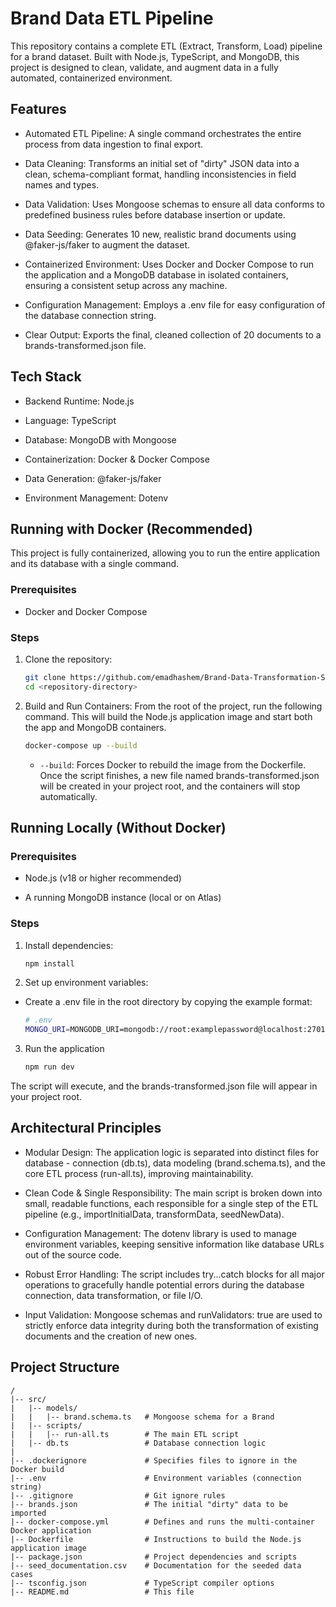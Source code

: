 # Brand Data ETL Pipeline

This repository contains a complete ETL (Extract, Transform, Load) pipeline for a brand dataset. Built with Node.js, TypeScript, and MongoDB, this project is designed to clean, validate, and augment data in a fully automated, containerized environment.

## Features

- Automated ETL Pipeline: A single command orchestrates the entire process from data ingestion to final export.

- Data Cleaning: Transforms an initial set of "dirty" JSON data into a clean, schema-compliant format, handling inconsistencies in field names and types.

- Data Validation: Uses Mongoose schemas to ensure all data conforms to predefined business rules before database insertion or update.

- Data Seeding: Generates 10 new, realistic brand documents using @faker-js/faker to augment the dataset.

- Containerized Environment: Uses Docker and Docker Compose to run the application and a MongoDB database in isolated containers, ensuring a consistent setup across any machine.

- Configuration Management: Employs a .env file for easy configuration of the database connection string.

- Clear Output: Exports the final, cleaned collection of 20 documents to a brands-transformed.json file.

## Tech Stack

- Backend Runtime: Node.js

- Language: TypeScript

- Database: MongoDB with Mongoose

- Containerization: Docker & Docker Compose

- Data Generation: @faker-js/faker

- Environment Management: Dotenv

## Running with Docker (Recommended)

This project is fully containerized, allowing you to run the entire application and its database with a single command.

### Prerequisites

- Docker and Docker Compose

### Steps

1. Clone the repository:
    ```bash
    git clone https://github.com/emadhashem/Brand-Data-Transformation-Seeding
    cd <repository-directory>
    ```

2. Build and Run Containers:
From the root of the project, run the following command. This will build the Node.js application image and start both the app and MongoDB containers.

    ```bash
    docker-compose up --build
    ```


   - `--build`: Forces Docker to rebuild the image from the Dockerfile.
   Once the script finishes, a new file named brands-transformed.json will be created in your project root, and the containers will stop automatically.

## Running Locally (Without Docker)

### Prerequisites

- Node.js (v18 or higher recommended)

- A running MongoDB instance (local or on Atlas)

### Steps

1. Install dependencies:
    ```bash
    npm install
    ```

2. Set up environment variables:

- Create a .env file in the root directory by copying the example format:
    ```bash
    # .env
    MONGO_URI=MONGODB_URI=mongodb://root:examplepassword@localhost:27017/brand-assessment?authSource=admin
    ```

3. Run the application
    ```bash
    npm run dev
    ```



The script will execute, and the brands-transformed.json file will appear in your project root.

## Architectural Principles

- Modular Design: The application logic is separated into distinct files for database - connection (db.ts), data modeling (brand.schema.ts), and the core ETL process (run-all.ts), improving maintainability.

- Clean Code & Single Responsibility: The main script is broken down into small, readable functions, each responsible for a single step of the ETL pipeline (e.g., importInitialData, transformData, seedNewData).

- Configuration Management: The dotenv library is used to manage environment variables, keeping sensitive information like database URLs out of the source code.

- Robust Error Handling: The script includes try...catch blocks for all major operations to gracefully handle potential errors during the database connection, data transformation, or file I/O.

- Input Validation: Mongoose schemas and runValidators: true are used to strictly enforce data integrity during both the transformation of existing documents and the creation of new ones.

## Project Structure
```
/
|-- src/
|   |-- models/
|   |   |-- brand.schema.ts   # Mongoose schema for a Brand
|   |-- scripts/
|   |   |-- run-all.ts        # The main ETL script
|   |-- db.ts                 # Database connection logic
|
|-- .dockerignore             # Specifies files to ignore in the Docker build
|-- .env                      # Environment variables (connection string)
|-- .gitignore                # Git ignore rules
|-- brands.json               # The initial "dirty" data to be imported
|-- docker-compose.yml        # Defines and runs the multi-container Docker application
|-- Dockerfile                # Instructions to build the Node.js application image
|-- package.json              # Project dependencies and scripts
|-- seed_documentation.csv    # Documentation for the seeded data cases
|-- tsconfig.json             # TypeScript compiler options
|-- README.md                 # This file
```
